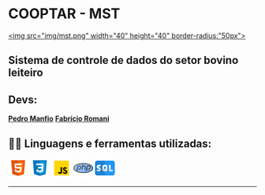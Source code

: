 # COOPTAR - MST

[<img src="img/mst.png" width="40" height="40" border-radius:"50px">](https://mst.org.br/)

## Sistema de controle de dados do setor bovino leiteiro  

## Devs:

<a href="https://github.com/pedro-lill" target="_blank"><b>Pedro Manfio</b></a>
<a href="https://github.com/fabricioromanii" target="_blank"><b>Fabrício Romani</b></a>

 <h2>👨‍💻 Linguagens e ferramentas utilizadas:</h2>

[<img src="imgReadme/html.png" width="40" height="40" title="HTML5" alt=HTML5>](https://developer.mozilla.org/pt-BR/docs/Web/HTML)
[<img src="imgReadme/css.png" width="40" height="40" title="CSS3" alt=CSS >](https://www.w3schools.com/css/)
[<img src="imgReadme/js.png" width="40" height="40" title="Java Script" alt=JS>](https://developer.mozilla.org/pt-BR/docs/Web/JavaScript)
[<img src="imgReadme/php.png" width="40" height="40" title="PHP" alt=PHP>](https://developer.mozilla.org/pt-BR/docs/Web/JavaScript)
[<img src="imgReadme/sql.png" width="40" height="40" title="Sql" alt=SQL>](https://developer.mozilla.org/pt-BR/docs/Web/JavaScript)

<hr>